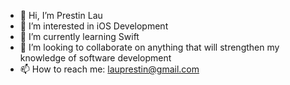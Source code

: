 - 👋 Hi, I’m Prestin Lau
- 👀 I’m interested in iOS Development
- 🌱 I’m currently learning Swift
- 💞️ I’m looking to collaborate on anything that will strengthen my knowledge of software development
- 📫 How to reach me: lauprestin@gmail.com

<!---
Pr3stin/Pr3stin is a ✨ special ✨ repository because its `README.md` (this file) appears on your GitHub profile.
You can click the Preview link to take a look at your changes.
--->
